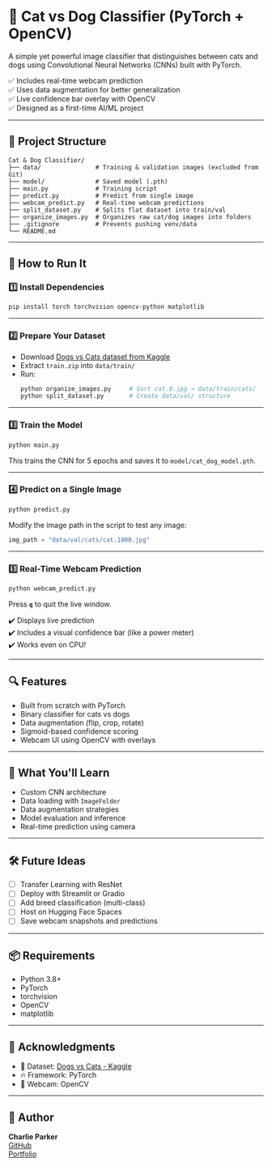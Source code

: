 # 🐾 Cat vs Dog Classifier (PyTorch + OpenCV)

A simple yet powerful image classifier that distinguishes between cats and dogs using Convolutional Neural Networks (CNNs) built with PyTorch.

✅ Includes real-time webcam prediction  
✅ Uses data augmentation for better generalization  
✅ Live confidence bar overlay with OpenCV  
✅ Designed as a first-time AI/ML project

---

## 📂 Project Structure

```
Cat & Dog Classifier/
├── data/               # Training & validation images (excluded from Git)
├── model/              # Saved model (.pth)
├── main.py             # Training script
├── predict.py          # Predict from single image
├── webcam_predict.py   # Real-time webcam predictions
├── split_dataset.py    # Splits flat dataset into train/val
├── organize_images.py  # Organizes raw cat/dog images into folders
├── .gitignore          # Prevents pushing venv/data
└── README.md
```

---

## 🚀 How to Run It

### 1️⃣ Install Dependencies

```bash
pip install torch torchvision opencv-python matplotlib
```

---

### 2️⃣ Prepare Your Dataset

- Download [Dogs vs Cats dataset from Kaggle](https://www.kaggle.com/c/dogs-vs-cats)
- Extract `train.zip` into `data/train/`
- Run:
  ```bash
  python organize_images.py     # Sort cat.0.jpg → data/train/cats/
  python split_dataset.py       # Create data/val/ structure
  ```

---

### 3️⃣ Train the Model

```bash
python main.py
```

This trains the CNN for 5 epochs and saves it to `model/cat_dog_model.pth`.

---

### 4️⃣ Predict on a Single Image

```bash
python predict.py
```

Modify the image path in the script to test any image:
```python
img_path = "data/val/cats/cat.1000.jpg"
```

---

### 5️⃣ Real-Time Webcam Prediction

```bash
python webcam_predict.py
```

Press **`q`** to quit the live window.

✔️ Displays live prediction  
✔️ Includes a visual confidence bar (like a power meter)  
✔️ Works even on CPU!

---

## 🔍 Features

- Built from scratch with PyTorch
- Binary classifier for cats vs dogs
- Data augmentation (flip, crop, rotate)
- Sigmoid-based confidence scoring
- Webcam UI using OpenCV with overlays

---

## 🧠 What You'll Learn

- Custom CNN architecture
- Data loading with `ImageFolder`
- Data augmentation strategies
- Model evaluation and inference
- Real-time prediction using camera

---

## 🛠️ Future Ideas

- [ ] Transfer Learning with ResNet
- [ ] Deploy with Streamlit or Gradio
- [ ] Add breed classification (multi-class)
- [ ] Host on Hugging Face Spaces
- [ ] Save webcam snapshots and predictions

---

## 📦 Requirements

- Python 3.8+
- PyTorch
- torchvision
- OpenCV
- matplotlib

---

## 🙌 Acknowledgments

- 🐶 Dataset: [Dogs vs Cats - Kaggle](https://www.kaggle.com/c/dogs-vs-cats)
- 🔥 Framework: PyTorch
- 🎥 Webcam: OpenCV

---

## 👤 Author

**Charlie Parker**  
[GitHub](https://github.com/notkilluaz)  
[Portfolio](https://notkilluaz.github.io/)
